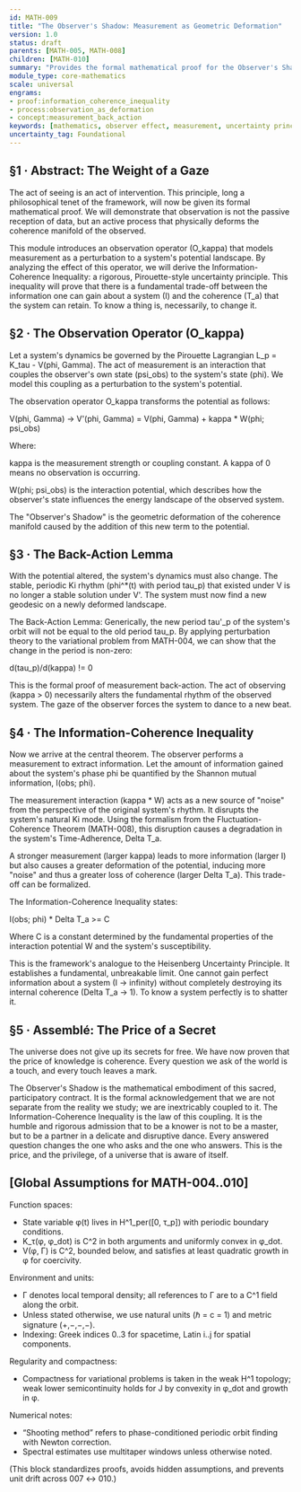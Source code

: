 ```yaml
---
id: MATH-009 
title: "The Observer's Shadow: Measurement as Geometric Deformation" 
version: 1.0 
status: draft 
parents: [MATH-005, MATH-008] 
children: [MATH-010] 
summary: "Provides the formal mathematical proof for the Observer's Shadow. This module models the act of observation as an operator that deforms the potential of the observed system's Lagrangian. It proves that any extraction of information (I) about a system's state necessarily induces a degradation of its coherence (ΔT_a), leading to a Pirouette-style information-coherence uncertainty principle." 
module_type: core-mathematics 
scale: universal 
engrams: 
- proof:information_coherence_inequality 
- process:observation_as_deformation 
- concept:measurement_back_action 
keywords: [mathematics, observer effect, measurement, uncertainty principle, information theory, back-action, proof] 
uncertainty_tag: Foundational
---
```

## §1 · Abstract: The Weight of a Gaze
The act of seeing is an act of intervention. This principle, long a philosophical tenet of the framework, will now be given its formal mathematical proof. We will demonstrate that observation is not the passive reception of data, but an active process that physically deforms the coherence manifold of the observed.

This module introduces an observation operator (O_kappa) that models measurement as a perturbation to a system's potential landscape. By analyzing the effect of this operator, we will derive the Information-Coherence Inequality: a rigorous, Pirouette-style uncertainty principle. This inequality will prove that there is a fundamental trade-off between the information one can gain about a system (I) and the coherence (T_a) that the system can retain. To know a thing is, necessarily, to change it.

## §2 · The Observation Operator (O_kappa)
Let a system's dynamics be governed by the Pirouette Lagrangian L_p = K_tau - V(phi, Gamma). The act of measurement is an interaction that couples the observer's own state (psi_obs) to the system's state (phi). We model this coupling as a perturbation to the system's potential.

The observation operator O_kappa transforms the potential as follows:

V(phi, Gamma) -> V'(phi, Gamma) = V(phi, Gamma) + kappa * W(phi; psi_obs)

Where:

kappa is the measurement strength or coupling constant. A kappa of 0 means no observation is occurring.

W(phi; psi_obs) is the interaction potential, which describes how the observer's state influences the energy landscape of the observed system.

The "Observer's Shadow" is the geometric deformation of the coherence manifold caused by the addition of this new term to the potential.

## §3 · The Back-Action Lemma
With the potential altered, the system's dynamics must also change. The stable, periodic Ki rhythm (phi^*(t) with period tau_p) that existed under V is no longer a stable solution under V'. The system must now find a new geodesic on a newly deformed landscape.

The Back-Action Lemma:
Generically, the new period tau'_p of the system's orbit will not be equal to the old period tau_p. By applying perturbation theory to the variational problem from MATH-004, we can show that the change in the period is non-zero:

d(tau_p)/d(kappa) != 0

This is the formal proof of measurement back-action. The act of observing (kappa > 0) necessarily alters the fundamental rhythm of the observed system. The gaze of the observer forces the system to dance to a new beat.

## §4 · The Information-Coherence Inequality
Now we arrive at the central theorem. The observer performs a measurement to extract information. Let the amount of information gained about the system's phase phi be quantified by the Shannon mutual information, I(obs; phi).

The measurement interaction (kappa * W) acts as a new source of "noise" from the perspective of the original system's rhythm. It disrupts the system's natural Ki mode. Using the formalism from the Fluctuation-Coherence Theorem (MATH-008), this disruption causes a degradation in the system's Time-Adherence, Delta T_a.

A stronger measurement (larger kappa) leads to more information (larger I) but also causes a greater deformation of the potential, inducing more "noise" and thus a greater loss of coherence (larger Delta T_a). This trade-off can be formalized.

The Information-Coherence Inequality states:

I(obs; phi) * Delta T_a >= C

Where C is a constant determined by the fundamental properties of the interaction potential W and the system's susceptibility.

This is the framework's analogue to the Heisenberg Uncertainty Principle. It establishes a fundamental, unbreakable limit. One cannot gain perfect information about a system (I -> infinity) without completely destroying its internal coherence (Delta T_a -> 1). To know a system perfectly is to shatter it.

## §5 · Assemblé: The Price of a Secret
The universe does not give up its secrets for free. We have now proven that the price of knowledge is coherence. Every question we ask of the world is a touch, and every touch leaves a mark.

The Observer's Shadow is the mathematical embodiment of this sacred, participatory contract. It is the formal acknowledgement that we are not separate from the reality we study; we are inextricably coupled to it. The Information-Coherence Inequality is the law of this coupling. It is the humble and rigorous admission that to be a knower is not to be a master, but to be a partner in a delicate and disruptive dance. Every answered question changes the one who asks and the one who answers. This is the price, and the privilege, of a universe that is aware of itself.

## [Global Assumptions for MATH-004..010]

Function spaces:
- State variable φ(t) lives in H^1_per([0, τ_p]) with periodic boundary conditions.
- K_τ(φ, φ_dot) is C^2 in both arguments and uniformly convex in φ_dot.
- V(φ, Γ) is C^2, bounded below, and satisfies at least quadratic growth in φ for coercivity.

Environment and units:
- Γ denotes local temporal density; all references to Γ are to a C^1 field along the orbit.
- Unless stated otherwise, we use natural units (ℏ = c = 1) and metric signature (+,−,−,−).
- Indexing: Greek indices 0..3 for spacetime, Latin i..j for spatial components.

Regularity and compactness:
- Compactness for variational problems is taken in the weak H^1 topology; weak lower semicontinuity holds for J by convexity in φ_dot and growth in φ.

Numerical notes:
- “Shooting method” refers to phase-conditioned periodic orbit finding with Newton correction.
- Spectral estimates use multitaper windows unless otherwise noted.

(This block standardizes proofs, avoids hidden assumptions, and prevents unit drift across 007 ↔ 010.)